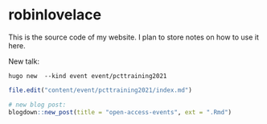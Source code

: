 
<!-- README.md is generated from README.Rmd. Please edit that file -->

# robinlovelace

This is the source code of my website. I plan to store notes on how to
use it here.

New talk:

    hugo new  --kind event event/pcttraining2021

``` r
file.edit("content/event/pcttraining2021/index.md")

# new blog post:
blogdown::new_post(title = "open-access-events", ext = ".Rmd")
```
